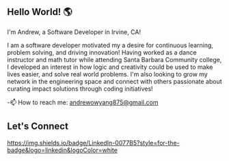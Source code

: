 ## Hello World! 🌎


I'm Andrew, a Software Developer in Irvine, CA!

I am a software developer motivated my a desire for continuous learning, problem solving, and driving innovation! Having worked as a dance instructor and math tutor while attending Santa Barbara Community college, I developed an interest in how logic and creativity could be used to make lives easier, and solve real world problems. I'm also looking to grow my network in the engineering space and connect with others passionate about curating impact solutions through coding initiatives!

-📫 How to reach me: andrewowyang875@gmail.com

## Let's Connect

https://img.shields.io/badge/LinkedIn-0077B5?style=for-the-badge&logo=linkedin&logoColor=white


<!--
**Ajowyang/Ajowyang** is a ✨ _special_ ✨ repository because its `README.md` (this file) appears on your GitHub profile.

Here are some ideas to get you started:

- 🔭 I’m currently working on ...
- 🌱 I’m currently learning ...
- 👯 I’m looking to collaborate on ...
- 🤔 I’m looking for help with ...
- 💬 Ask me about ...
- 📫 How to reach me: ...
- 😄 Pronouns: ...
- ⚡ Fun fact: ...
-->
